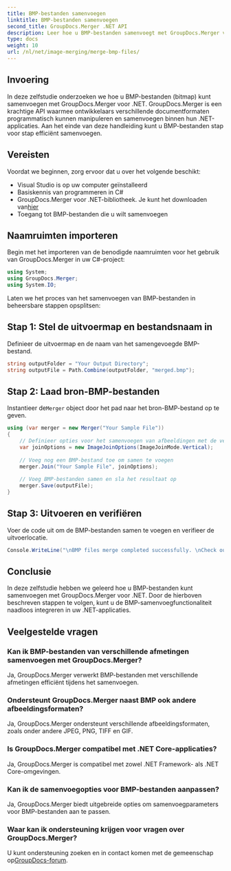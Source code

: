 ```yaml
---
title: BMP-bestanden samenvoegen
linktitle: BMP-bestanden samenvoegen
second_title: GroupDocs.Merger .NET API
description: Leer hoe u BMP-bestanden samenvoegt met GroupDocs.Merger voor .NET met deze uitgebreide tutorial. Ontwikkel uw .NET-applicaties efficiënt.
type: docs
weight: 10
url: /nl/net/image-merging/merge-bmp-files/
---
```

## Invoering
In deze zelfstudie onderzoeken we hoe u BMP-bestanden (bitmap) kunt samenvoegen met GroupDocs.Merger voor .NET. GroupDocs.Merger is een krachtige API waarmee ontwikkelaars verschillende documentformaten programmatisch kunnen manipuleren en samenvoegen binnen hun .NET-applicaties. Aan het einde van deze handleiding kunt u BMP-bestanden stap voor stap efficiënt samenvoegen.
## Vereisten
Voordat we beginnen, zorg ervoor dat u over het volgende beschikt:
- Visual Studio is op uw computer geïnstalleerd
- Basiskennis van programmeren in C#
-  GroupDocs.Merger voor .NET-bibliotheek. Je kunt het downloaden van[hier](https://releases.groupdocs.com/merger/net/)
- Toegang tot BMP-bestanden die u wilt samenvoegen
## Naamruimten importeren
Begin met het importeren van de benodigde naamruimten voor het gebruik van GroupDocs.Merger in uw C#-project:
```csharp
using System; 
using GroupDocs.Merger;
using System.IO;
```
Laten we het proces van het samenvoegen van BMP-bestanden in beheersbare stappen opsplitsen:
## Stap 1: Stel de uitvoermap en bestandsnaam in
Definieer de uitvoermap en de naam van het samengevoegde BMP-bestand.
```csharp
string outputFolder = "Your Output Directory";
string outputFile = Path.Combine(outputFolder, "merged.bmp");
```
## Stap 2: Laad bron-BMP-bestanden
 Instantieer de`Merger` object door het pad naar het bron-BMP-bestand op te geven.
```csharp
using (var merger = new Merger("Your Sample File"))
{
    // Definieer opties voor het samenvoegen van afbeeldingen met de verticale samenvoegmodus
    var joinOptions = new ImageJoinOptions(ImageJoinMode.Vertical);
    
    // Voeg nog een BMP-bestand toe om samen te voegen
    merger.Join("Your Sample File", joinOptions);
    
    // Voeg BMP-bestanden samen en sla het resultaat op
    merger.Save(outputFile);
}
```
## Stap 3: Uitvoeren en verifiëren
Voer de code uit om de BMP-bestanden samen te voegen en verifieer de uitvoerlocatie.
```csharp
Console.WriteLine("\nBMP files merge completed successfully. \nCheck output in {0}", outputFolder);
```
## Conclusie
In deze zelfstudie hebben we geleerd hoe u BMP-bestanden kunt samenvoegen met GroupDocs.Merger voor .NET. Door de hierboven beschreven stappen te volgen, kunt u de BMP-samenvoegfunctionaliteit naadloos integreren in uw .NET-applicaties.

## Veelgestelde vragen
### Kan ik BMP-bestanden van verschillende afmetingen samenvoegen met GroupDocs.Merger?
Ja, GroupDocs.Merger verwerkt BMP-bestanden met verschillende afmetingen efficiënt tijdens het samenvoegen.
### Ondersteunt GroupDocs.Merger naast BMP ook andere afbeeldingsformaten?
Ja, GroupDocs.Merger ondersteunt verschillende afbeeldingsformaten, zoals onder andere JPEG, PNG, TIFF en GIF.
### Is GroupDocs.Merger compatibel met .NET Core-applicaties?
Ja, GroupDocs.Merger is compatibel met zowel .NET Framework- als .NET Core-omgevingen.
### Kan ik de samenvoegopties voor BMP-bestanden aanpassen?
Ja, GroupDocs.Merger biedt uitgebreide opties om samenvoegparameters voor BMP-bestanden aan te passen.
### Waar kan ik ondersteuning krijgen voor vragen over GroupDocs.Merger?
 U kunt ondersteuning zoeken en in contact komen met de gemeenschap op[GroupDocs-forum](https://forum.groupdocs.com/c/merger/32).